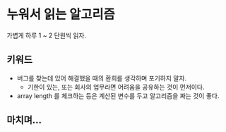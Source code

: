 # 누워서 읽는 알고리즘

가볍게 하루 1 ~ 2 단원씩 읽자.

## 키워드
- 버그를 찾는데 있어 해결했을 때의 환희를 생각하며 포기하지 말자.
    - 기한이 있는, 또는 회사의 업무라면 어려움을 공유하는 것이 먼저이다.
- array length 를 체크하는 등은 계산된 변수를 두고 알고리즘을 짜는 것이 좋다.
    
## 마치며...